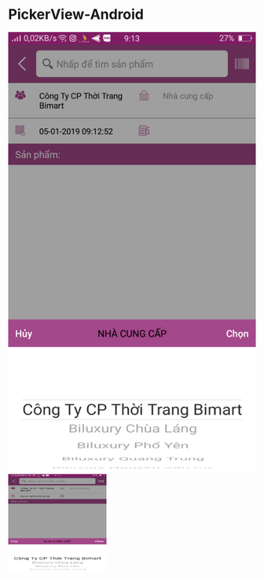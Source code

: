 # PickerView-Android

![Demo](https://raw.githubusercontent.com/tusinh/PickerView-Android/master/img.png)
<img src="https://raw.githubusercontent.com/tusinh/PickerView-Android/master/img.png" width="200" height="200" />
